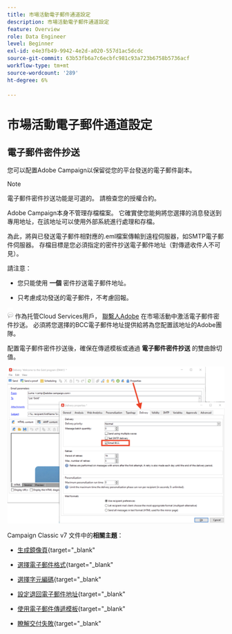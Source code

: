 ```yaml
---
title: 市場活動電子郵件通道設定
description: 市場活動電子郵件通道設定
feature: Overview
role: Data Engineer
level: Beginner
exl-id: e4e3fb49-9942-4e2d-a020-557d1ac5dcdc
source-git-commit: 63b53fb6a7c6ecbfc981c93a723b6758b5736acf
workflow-type: tm+mt
source-wordcount: '289'
ht-degree: 6%

---
```


# 市場活動電子郵件通道設定

## 電子郵件密件抄送

您可以配置Adobe Campaign以保留從您的平台發送的電子郵件副本。

>[!NOTE]
>電子郵件密件抄送功能是可選的。 請檢查您的授權合約。

Adobe Campaign本身不管理存檔檔案。 它確實使您能夠將您選擇的消息發送到專用地址，在該地址可以使用外部系統進行處理和存檔。

為此，將與已發送電子郵件相對應的.eml檔案傳輸到遠程伺服器，如SMTP電子郵件伺服器。 存檔目標是您必須指定的密件抄送電子郵件地址（對傳遞收件人不可見）。

請注意：

* 您只能使用 **一個** 密件抄送電子郵件地址。

* 只考慮成功發送的電子郵件，不考慮回報。

![](../assets/do-not-localize/speech.png)  作為托管Cloud Services用戶， [聯繫人Adobe](../start/campaign-faq.md#support) 在市場活動中激活電子郵件密件抄送。 必須將您選擇的BCC電子郵件地址提供給將為您配置該地址的Adobe團隊。

配置電子郵件密件抄送後，確保在傳遞模板或通過 **電子郵件密件抄送** 的雙曲餘切值。

![](assets/email-bcc.png)


Campaign Classic v7 文件中的&#x200B;**相關主題**：


* [生成鏡像頁](https://experienceleague.adobe.com/docs/campaign-classic/using/sending-messages/sending-emails/sending-an-email/email-parameters.html#generating-mirror-page){target=&quot;_blank&quot;

* [選擇電子郵件格式](https://experienceleague.adobe.com/docs/campaign-classic/using/sending-messages/sending-emails/sending-an-email/email-parameters.html#selecting-message-formats){target=&quot;_blank&quot;

* [選擇字元編碼](https://experienceleague.adobe.com/docs/campaign-classic/using/sending-messages/sending-emails/sending-an-email/email-parameters.html#character-encoding){target=&quot;_blank&quot;

* [設定退回電子郵件地址](https://experienceleague.adobe.com/docs/campaign-classic/using/sending-messages/sending-emails/sending-an-email/email-parameters.html#managing-bounce-emails){target=&quot;_blank&quot;

* [使用電子郵件傳遞模板](https://experienceleague.adobe.com/docs/campaign-classic/using/sending-messages/using-delivery-templates/about-templates.html?lang=zh-Hant){target=&quot;_blank&quot;

* [瞭解交付失敗](https://experienceleague.adobe.com/docs/campaign-classic/using/sending-messages/monitoring-deliveries/understanding-delivery-failures.html){target=&quot;_blank&quot;
